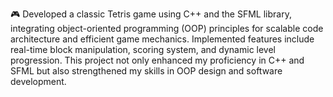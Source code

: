 
🎮 Developed a classic Tetris game using C++ and the SFML library, integrating object-oriented programming (OOP) principles for scalable code architecture and efficient game mechanics. Implemented features include real-time block manipulation, scoring system, and dynamic level progression. This project not only enhanced my proficiency in C++ and SFML but also strengthened my skills in OOP design and software development.
